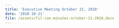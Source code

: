 ```yaml
---
title: 'Executive Meeting October 21, 2018'
date: '2018-10-21'
file: /assets/fil-can-minutes-october-21-2018.docx
---
```


